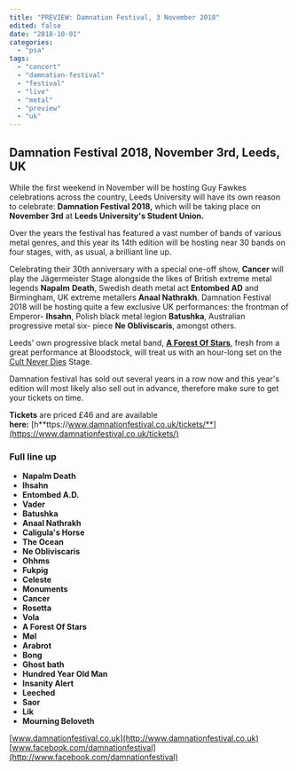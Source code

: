 ```yaml
---
title: "PREVIEW: Damnation Festival, 3 November 2018"
edited: false
date: "2018-10-01"
categories:
  - "psa"
tags:
  - "concert"
  - "damnation-festival"
  - "festival"
  - "live"
  - "metal"
  - "preview"
  - "uk"
---
```


## Damnation Festival 2018, November 3rd, Leeds, UK

While the first weekend in November will be hosting Guy Fawkes celebrations across the country, Leeds University will have its own reason to celebrate: **Damnation Festival 2018,** which will be taking place on **November 3rd** at **Leeds University's Student Union.**

Over the years the festival has featured a vast number of bands of various metal genres, and this year its 14th edition will be hosting near 30 bands on four stages, with, as usual, a brilliant line up.

Celebrating their 30th anniversary with a special one-off show, **Cancer** will play the Jägermeister Stage alongside the likes of British extreme metal legends **Napalm** **Death**, Swedish death metal act **Entombed AD** and Birmingham, UK extreme metallers **Anaal Nathrakh**. Damnation Festival 2018 will be hosting quite a few exclusive UK performances: the frontman of Emperor- **Ihsahn**, Polish black metal legion **Batushka**, Australian progressive metal six- piece **Ne Obliviscaris**, amongst others.

Leeds' own progressive black metal band, [**A Forest Of Stars**](https://www.facebook.com/aforestofstars/?fref=mentions&__xts__%5B0%5D=68.ARDzW_HVoNXW1DVUMyxnN-zG3LrdnL6-PYR2s4IcMLfFG6EXXpl_IKx00qq1YkpvSD5MEiuv2Cij-O7ovwsAst3Hw0lct2fp4spoGounRxZP1YqYRrLAFc1uCtOyiYHYMZSD3WuT0vQGyfQH-zcQb13GZBvmDpsYp-mYD-9yhv3aWAmSRaAkXA&__tn__=K-R), fresh from a great performance at Bloodstock, will treat us with an hour-long set on the [Cult Never Dies](https://www.facebook.com/CultNeverDies/?fref=mentions&__xts__%5B0%5D=68.ARDzW_HVoNXW1DVUMyxnN-zG3LrdnL6-PYR2s4IcMLfFG6EXXpl_IKx00qq1YkpvSD5MEiuv2Cij-O7ovwsAst3Hw0lct2fp4spoGounRxZP1YqYRrLAFc1uCtOyiYHYMZSD3WuT0vQGyfQH-zcQb13GZBvmDpsYp-mYD-9yhv3aWAmSRaAkXA&__tn__=K-R) Stage.

Damnation festival has sold out several years in a row now and this year's edition will most likely also sell out in advance, therefore make sure to get your tickets on time.

**Tickets** are priced £46 and are available **here:** [h**ttps://www.damnationfestival.co.uk/tickets/**](https://www.damnationfestival.co.uk/tickets/)

### Full line up

- **Napalm Death**
- **Ihsahn**
- **Entombed A.D.**
- **Vader**
- **Batushka**
- **Anaal Nathrakh**
- **Caligula's Horse**
- **The Ocean**
- **Ne Obliviscaris**
- **Ohhms**
- **Fukpig**
- **Celeste**
- **Monuments**
- **Cancer**
- **Rosetta**
- **Vola**
- **A Forest Of Stars**
- **Møl**
- **Arabrot**
- **Bong**
- **Ghost bath**
- **Hundred Year Old Man**
- **Insanity Alert**
- **Leeched**
- **Saor**
- **Lik**
- **Mourning Beloveth**

[www.damnationfestival.co.uk](http://www.damnationfestival.co.uk) [www.facebook.com/damnationfestival](http://www.facebook.com/damnationfestival)
